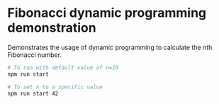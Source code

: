 # Fibonacci dynamic programming demonstration

Demonstrates the usage of dynamic programming to calculate the nth Fibonacci number.

```bash
# To run with default value of n=10
npm run start

# To set n to a specific value
npm run start 42
```
